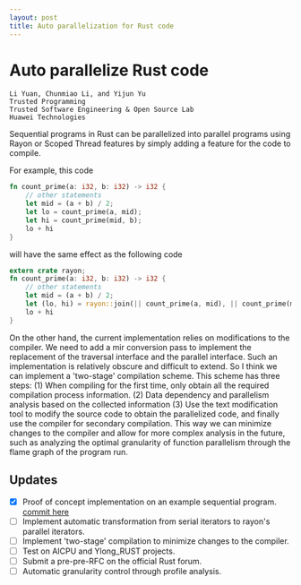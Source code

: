 ```yaml
---
layout: post
title: Auto parallelization for Rust code
---
```


# Auto parallelize Rust code

```
Li Yuan, Chunmiao Li, and Yijun Yu
Trusted Programming
Trusted Software Engineering & Open Source Lab
Huawei Technologies
```

Sequential programs in Rust can be parallelized into parallel programs using Rayon or Scoped Thread features
by simply adding a feature for the code to compile. 

For example, this code
```rust
fn count_prime(a: i32, b: i32) -> i32 {
    // other statements
    let mid = (a + b) / 2;
    let lo = count_prime(a, mid);
    let hi = count_prime(mid, b);
    lo + hi
}
```
will have the same effect as the following code
```rust
extern crate rayon;
fn count_prime(a: i32, b: i32) -> i32 {
    // other statements
    let mid = (a + b) / 2;
    let (lo, hi) = rayon::join(|| count_prime(a, mid), || count_prime(mid, b));
    lo + hi
}
```

On the other hand, the current implementation relies on modifications to the compiler. We need to add a mir 
conversion pass to implement the replacement of the traversal interface and the parallel interface. Such an 
implementation is relatively obscure and difficult to extend.
So I think we can implement a 'two-stage' compilation scheme. This scheme has three steps: 
(1) When compiling for the first time, only obtain all the required compilation process information. 
(2) Data dependency and parallelism analysis based on the collected information
(3) Use the text modification tool to modify the source code to obtain the parallelized code, and finally 
use the compiler for secondary compilation.
This way we can minimize changes to the compiler and allow for more complex analysis in the future, 
such as analyzing the optimal granularity of function parallelism through the flame graph of the program run.

## Updates
- [x] Proof of concept implementation on an example sequential program. [commit here](https://github.com/rust-lang/rust/commit/a6eb7fcbd51e2ae7415c830e3d255aa9a6db7804)
- [ ] Implement automatic transformation from serial iterators to rayon's parallel iterators.
- [ ] Implement 'two-stage' compilation to minimize changes to the compiler.
- [ ] Test on AICPU and Ylong_RUST projects.
- [ ] Submit a pre-pre-RFC on the official Rust forum.
- [ ] Automatic granularity control through profile analysis.
